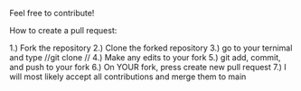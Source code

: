 Feel free to contribute! 

How to create a pull request:

1.) Fork the repository
2.) Clone the forked repository
3.) go to your ternimal and type //git clone <url here>//
4.) Make any edits to your fork 
5.) git add, commit, and push to your fork
6.) On YOUR fork, press create new pull request
7.) I will most likely accept all contributions and merge them to main
